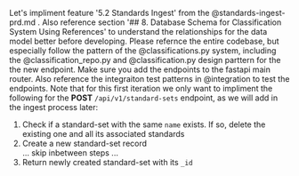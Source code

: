 Let's impliment feature '5.2 Standards Ingest' from the @standards-ingest-prd.md . Also reference section '## 8. Database Schema for Classification System Using References' to understand the relationships for the data model better before developing. Please refernce the entire codebase, but especially follow the pattern of the @classifications.py system, including the @classification_repo.py and @classification.py design parttern for the the new endpoint. Make sure you add the endpoints to the fastapi main router. Also reference the integraiton test patterns in @integration to test the endpoints. Note that for this first iteration we only want to impliment the following for the **POST** `/api/v1/standard-sets` endpoint, as we will add in the ingest process later:  
1. Check if a standard-set with the same `name` exists. If so, delete the existing one and all its associated standards  
2. Create a new standard-set record  
... skip inbetween steps ...  
7. Return newly created standard-set with its `_id`
